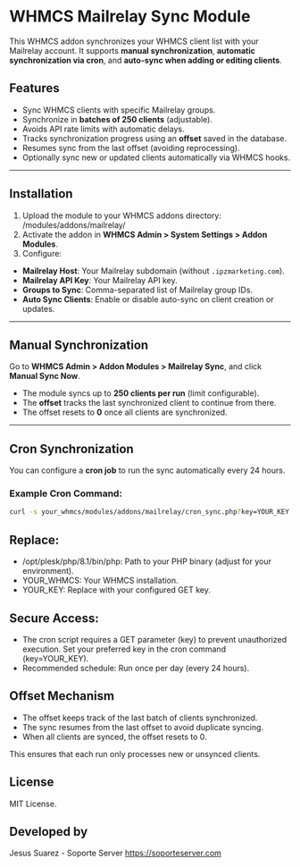 # WHMCS Mailrelay Sync Module

This WHMCS addon synchronizes your WHMCS client list with your Mailrelay account. It supports **manual synchronization**, **automatic synchronization via cron**, and **auto-sync when adding or editing clients**.

## Features

- Sync WHMCS clients with specific Mailrelay groups.
- Synchronize in **batches of 250 clients** (adjustable).
- Avoids API rate limits with automatic delays.
- Tracks synchronization progress using an **offset** saved in the database.
- Resumes sync from the last offset (avoiding reprocessing).
- Optionally sync new or updated clients automatically via WHMCS hooks.

---

## Installation

1. Upload the module to your WHMCS addons directory: /modules/addons/mailrelay/
2. Activate the addon in **WHMCS Admin > System Settings > Addon Modules**.
3. Configure:

- **Mailrelay Host**: Your Mailrelay subdomain (without `.ipzmarketing.com`).
- **Mailrelay API Key**: Your Mailrelay API key.
- **Groups to Sync**: Comma-separated list of Mailrelay group IDs.
- **Auto Sync Clients**: Enable or disable auto-sync on client creation or updates.

---

## Manual Synchronization

Go to **WHMCS Admin > Addon Modules > Mailrelay Sync**, and click **Manual Sync Now**.

- The module syncs up to **250 clients per run** (limit configurable).
- The **offset** tracks the last synchronized client to continue from there.
- The offset resets to **0** once all clients are synchronized.

---

## Cron Synchronization
You can configure a **cron job** to run the sync automatically every 24 hours.

### Example Cron Command:

```bash
curl -s your_whmcs/modules/addons/mailrelay/cron_sync.php?key=YOUR_KEY
```

## Replace:
* /opt/plesk/php/8.1/bin/php: Path to your PHP binary (adjust for your environment).
* YOUR_WHMCS: Your WHMCS installation.
* YOUR_KEY: Replace with your configured GET key.

## Secure Access:
* The cron script requires a GET parameter (key) to prevent unauthorized execution. Set your preferred key in the cron command (key=YOUR_KEY).
* Recommended schedule: Run once per day (every 24 hours).

## Offset Mechanism
* The offset keeps track of the last batch of clients synchronized.
* The sync resumes from the last offset to avoid duplicate syncing.
* When all clients are synced, the offset resets to 0.

This ensures that each run only processes new or unsynced clients.

## License
MIT License.

## Developed by
Jesus Suarez - Soporte Server
https://soporteserver.com




